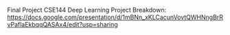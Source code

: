 Final Project CSE144 Deep Learning
Project Breakdown: https://docs.google.com/presentation/d/1mBNn_xKLCacunVovtQWHNngBrRvPaflaEkbqqQASAx4/edit?usp=sharing 
